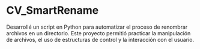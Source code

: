 # CV_SmartRename
Desarrollé un script en Python para automatizar el proceso de renombrar archivos en un directorio. Este proyecto permitió practicar la manipulación de archivos, el uso de estructuras de control y la interacción con el usuario.
